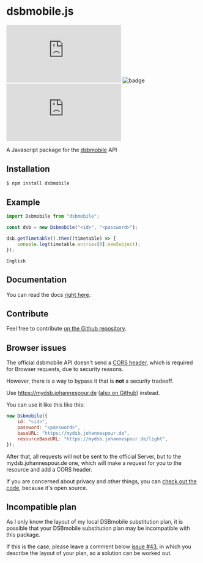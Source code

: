 # dsbmobile.js

![badge](https://img.shields.io/github/license/Tch1b0/dsbmobile.js)
![badge](https://img.shields.io/github/workflow/status/Tch1b0/dsbmobile.js/ci?label=ci)
![badge](https://img.shields.io/github/issues/Tch1b0/dsbmobile.js)

A Javascript package for the [dsbmobile](https://dsbmobile.de) API

## Installation

```bash
$ npm install dsbmobile
```

## Example

```js
import Dsbmobile from "dsbmobile";

const dsb = new Dsbmobile("<id>", "<password>");

dsb.getTimetable().then((timetable) => {
    console.log(timetable.entries[0].newSubject);
});
```

```
English
```

## Documentation

You can read the docs [right here](https://tch1b0.github.io/dsbmobile.js/).

## Contribute

Feel free to contribute [on the Github repository](https://github.com/Tch1b0/dsbmobile.js).

## Browser issues

The official dsbmobile API doesn't send a [CORS header](https://en.wikipedia.org/wiki/Cross-origin_resource_sharing), which is required for Browser requests, due to security reasons.

However, there is a way to bypass it that is **not** a security tradeoff.

Use https://mydsb.johannespour.de ([also on Github](https://github.com/Tch1b0/dsb-middleware)) instead.

You can use it like this like this:

```js
new Dsbmobile({
    id: "<id>",
    password: "<password>",
    baseURL: "https://mydsb.johannespour.de",
    resourceBaseURL: "https://mydsb.johannespour.de/light",
});
```

After that, all requests will not be sent to the official Server, but to the mydsb.johannespour.de one, which will make a request for you to the resource and add a CORS header.

If you are concerned about privacy and other things, you can [check out the code](https://github.com/Tch1b0/dsb-middleware), because it's open source.

## Incompatible plan

As I only know the layout of my local DSBmobile substitution plan, it is possible that your DSBmobile substitution plan may be incompatible with this package.

If this is the case, please leave a comment below [issue #43](https://github.com/Tch1b0/dsbmobile.js/issues/43), in which you describe the layout of your plan, so a solution can be worked out.
